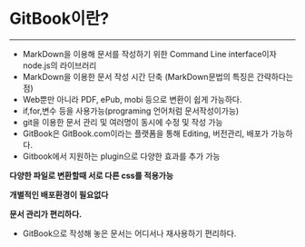 #  GitBook이란?
***
* MarkDown을 이용해 문서를 작성하기 위한 Command Line interface이자 node.js의 라이브러리
* MarkDown을 이용한 문서 작성 시간 단축 (MarkDown문법의 특징은 간략하다는점)
* Web뿐만 아니라 PDF, ePub, mobi 등으로 변환이 쉽게 가능하다.
* if,for,변수 등을 사용가능(programing 언어처럼 문서작성이가능)
* git을 이용한 문서 관리 및 여러명이 동시에 수정 및 작성 가능
* GitBook은 GitBook.com이라는 플랫폼을 통해 Editing, 버전관리, 배포가 가능하다.
* Gitbook에서 지원하는 plugin으로 다양한 효과를 추가 가능

**다양한 파일로 변환할때 서로 다른 css를 적용가능**

**개별적인 배포환경이 필요없다**

**문서 관리가 편리하다.**
* GitBook으로 작성해 놓은 문서는 어디서나 재사용하기 편리하다.